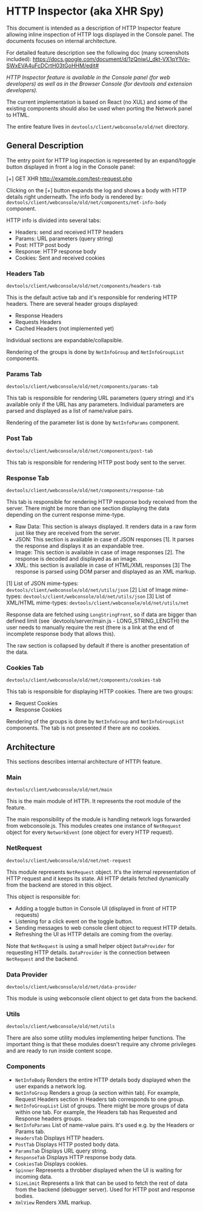 # HTTP Inspector (aka XHR Spy)
This document is intended as a description of HTTP Inspector feature allowing
inline inspection of HTTP logs displayed in the Console panel. The documents
focuses on internal architecture.

For detailed feature description see the following doc
(many screenshots included):
https://docs.google.com/document/d/1zQniwU_dkt-VX1qY1Vp-SWxEVA4uFcDCrtH03tGoHHM/edit#

_HTTP Inspector feature is available in the Console panel (for web developers)
as well as in the Browser Console (for devtools and extension developers)._

The current implementation is based on React (no XUL) and some of the existing
components should also be used when porting the Network panel to HTML.

The entire feature lives in `devtools/client/webconsole/old/net` directory.

## General Description
The entry point for HTTP log inspection is represented by an expand/toggle
button displayed in front a log in the Console panel:

[+] GET XHR http://example.com/test-request.php

Clicking on the [+] button expands the log and shows a body with HTTP details
right underneath. The info body is rendered by:
`devtools/client/webconsole/old/net/components/net-info-body` component.

HTTP info is divided into several tabs:

* Headers: send and received HTTP headers
* Params: URL parameters (query string)
* Post: HTTP post body
* Response: HTTP response body
* Cookies: Sent and received cookies

### Headers Tab
`devtools/client/webconsole/old/net/components/headers-tab`

This is the default active tab and it's responsible for rendering
HTTP headers. There are several header groups displayed:

* Response Headers
* Requests Headers
* Cached Headers (not implemented yet)

Individual sections are expandable/collapsible.

Rendering of the groups is done by `NetInfoGroup` and `NetInfoGroupList`
components.

### Params Tab
`devtools/client/webconsole/old/net/components/params-tab`

This tab is responsible for rendering URL parameters (query string)
and it's available only if the URL has any parameters. Individual
parameters are parsed and displayed as a list of name/value pairs.

Rendering of the parameter list is done by `NetInfoParams` component.

### Post Tab
`devtools/client/webconsole/old/net/components/post-tab`

This tab is responsible for rendering HTTP post body sent to the server.

### Response Tab
`devtools/client/webconsole/old/net/components/response-tab`

This tab is responsible for rendering HTTP response body received from
the server. There might be more than one section displaying the data
depending on the current response mime-type.

* Raw Data: This section is always displayed. It renders data in a raw
form just like they are received from the server.
* JSON: This section is available in case of JSON responses [1].
It parses the response and displays it as an expandable tree.
* Image: This section is available in case of image responses [2].
The response is decoded and displayed as an image.
* XML: this section is available in case of HTML/XML responses [3]
The response is parsed using DOM parser and displayed as an XML markup.

[1] List of JSON mime-types: `devtools/client/webconsole/old/net/utils/json`
[2] List of Image mime-types: `devtools/client/webconsole/old/net/utils/json`
[3] List of XML/HTML mime-types: `devtools/client/webconsole/old/net/utils/net`

Response data are fetched using `LongStringFront`, so if data are bigger
than defined limit (see `devtools/server/main.js - LONG_STRING_LENGTH)
the user needs to manually require the rest (there is a link at the end
of incomplete response body that allows this).

The raw section is collapsed by default if there is another presentation
of the data.

### Cookies Tab
`devtools/client/webconsole/old/net/components/cookies-tab`

This tab is responsible for displaying HTTP cookies.
There are two groups:

* Request Cookies
* Response Cookies

Rendering of the groups is done by `NetInfoGroup` and `NetInfoGroupList`
components. The tab is not presented if there are no cookies.

## Architecture
This sections describes internal architecture of HTTPi feature.

### Main
`devtools/client/webconsole/old/net/main`

This is the main module of HTTPi. It represents the root module
of the feature.

The main responsibility of the module is handling network logs forwarded
from webconsole.js. This modules creates one instance of `NetRequest`
object for every `NetworkEvent` (one object for every HTTP request).

### NetRequest
`devtools/client/webconsole/old/net/net-request`

This module represents `NetRequest` object. It's the internal representation
of HTTP request and it keeps its state. All HTTP details fetched dynamically
from the backend are stored in this object.

This object is responsible for:
* Adding a toggle button in Console UI (displayed in front of HTTP requests)
* Listening for a click event on the toggle button.
* Sending messages to web console client object to request HTTP details.
* Refreshing the UI as HTTP details are coming from the overlay.

Note that `NetRequest` is using a small helper object `DataProvider` for
requesting HTTP details. `DataProvider` is the connection between `NetRequest`
and the backend.

### Data Provider
`devtools/client/webconsole/old/net/data-provider`

This module is using webconsole client object to get data from the backend.

### Utils
`devtools/client/webconsole/old/net/utils`

There are also some utility modules implementing helper functions.
The important thing is that these modules doesn't require any chrome
privileges and are ready to run inside content scope.

### Components
* `NetInfoBody` Renders the entire HTTP details body displayed when the
  user expands a network log.
* `NetInfoGroup` Renders a group (a section within tab). For example,
  Request Headers section in Headers tab corresponds to one group.
* `NetInfoGroupList` List of groups. There might be more groups of data
  within one tab. For example, the Headers tab has Requested and Response
  headers groups.
* `NetInfoParams` List of name-value pairs. It's used e.g. by the Headers
  or Params tab.
* `HeadersTab` Displays HTTP headers.
* `PostTab` Displays HTTP posted body data.
* `ParamsTab` Displays URL query string.
* `ResponseTab` Displays HTTP response body data.
* `CookiesTab` Displays cookies.
* `Spinner` Represents a throbber displayed when the UI is waiting for
  incoming data.
* `SizeLimit` Represents a link that can be used to fetch the
  rest of data from the backend (debugger server). Used for HTTP post
  and response bodies.
* `XmlView` Renders XML markup.
